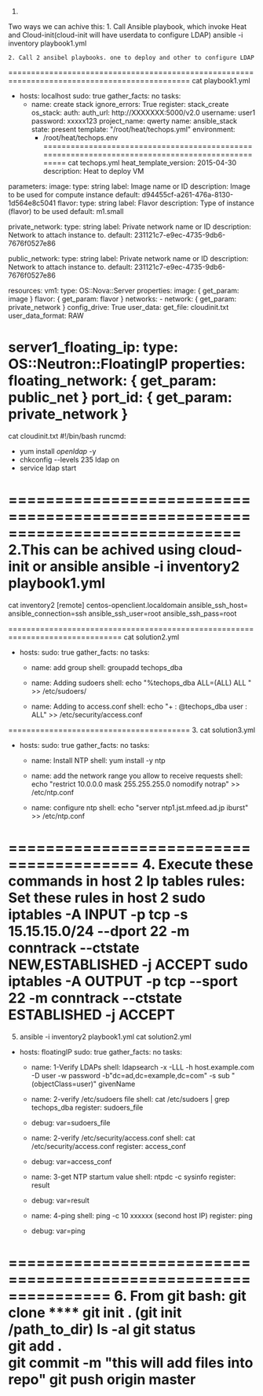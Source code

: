 1.
Two ways we can achive this:
	1. Call Ansible playbook, which invoke Heat and Cloud-init(cloud-init will have userdata to configure LDAP)
	ansible -i inventory playbook1.yml
	
	2. Call 2 ansibel playbooks. one to deploy and other to configure LDAP 
==============================================================================================
cat playbook1.yml
- hosts: localhost
  sudo: true
  gather_facts: no
  tasks:
  - name: create stack
    ignore_errors: True
    register: stack_create
    os_stack:
     auth:
       auth_url: http://XXXXXXX:5000/v2.0
       username: user1
       password: xxxxx123
       project_name: qwerty
     name: ansible_stack
     state: present
     template: "/root/heat/techops.yml"
     environment:
     - /root/heat/techops.env 
=================================================================================================
cat techops.yml 
heat_template_version: 2015-04-30
description: Heat to deploy VM
  
parameters:
  image:
    type: string
    label: Image name or ID
    description: Image to be used for compute instance
    default: d94455cf-a261-476a-8130-1d564e8c5041
  flavor:
    type: string
    label: Flavor
    description: Type of instance (flavor) to be used 
    default: m1.small

  private_network:
    type: string
    label: Private network name or ID
    description: Network to attach instance to.
    default: 231121c7-e9ec-4735-9db6-7676f0527e86

  public_network:
    type: string
    label: Private network name or ID
    description: Network to attach instance to.
    default: 231121c7-e9ec-4735-9db6-7676f0527e86	

resources:
  vm1:
    type: OS::Nova::Server
    properties:
      image: { get_param: image }
      flavor: { get_param: flavor }
      networks:
        - network: { get_param: private_network }
      config_drive: True
      user_data:
        get_file: cloudinit.txt
      user_data_format: RAW
	  
server1_floating_ip:
    type: OS::Neutron::FloatingIP
    properties:
      floating_network: { get_param: public_net }
      port_id: { get_param: private_network }	  
=================================================================================================	  
cat cloudinit.txt
#!/bin/bash 
runcmd:
- yum install *openldap* -y
- chkconfig --levels 235 ldap on
- service ldap start

=============================================================================
2.This can be achived using cloud-init or ansible 
ansible -i inventory2 playbook1.yml
====================================================================
cat inventory2
[remote]
centos-openclient.localdomain ansible_ssh_host=<floating ip of host1> ansible_connection=ssh ansible_ssh_user=root ansible_ssh_pass=root 
	 
===============================================================================
cat solution2.yml 
- hosts: <floatingIP>
  sudo: true
  gather_facts: no
  tasks:
  - name: add group
    shell: groupadd techops_dba
	
  - name: Adding sudoers
    shell: echo "%techops_dba ALL=(ALL)   ALL " >> /etc/sudoers/
  
  - name: Adding to access.conf
    shell: echo "+ : @techops_dba user : ALL" >> /etc/security/access.conf

========================================
3. 
cat solution3.yml 
- hosts: <floatingIP>
  sudo: true
  gather_facts: no
  tasks:
  - name: Install  NTP
    shell: yum install -y ntp
	
  - name: add the network range you allow to receive requests
    shell: echo "restrict 10.0.0.0 mask 255.255.255.0 nomodify notrap" >> /etc/ntp.conf 

  - name: configure ntp
    shell: echo "server ntp1.jst.mfeed.ad.jp iburst" >> /etc/ntp.conf
	
========================================
4. 	Execute these commands in host 2 
    Ip tables rules: Set these rules in host 2
	sudo iptables -A INPUT -p tcp -s 15.15.15.0/24 --dport 22 -m conntrack --ctstate NEW,ESTABLISHED -j ACCEPT
    sudo iptables -A OUTPUT -p tcp --sport 22 -m conntrack --ctstate ESTABLISHED -j ACCEPT
=====================================================	
5. ansible -i inventory2 playbook1.yml
cat solution2.yml 
- hosts: floatingIP
  sudo: true
  gather_facts: no
  tasks:
  - name: 1-Verify LDAPs
    shell: ldapsearch -x -LLL -h host.example.com -D user -w password -b"dc=ad,dc=example,dc=com" -s sub "(objectClass=user)" givenName
  
  - name: 2-verify /etc/sudoers file 
    shell: cat /etc/sudoers | grep techops_dba
    register: sudoers_file
  - debug: var=sudoers_file 
  
  - name: 2-verify /etc/security/access.conf
    shell: cat /etc/security/access.conf
	register: access_conf
  - debug: var=access_conf
  
  - name: 3-get NTP startum value 
    shell: ntpdc -c sysinfo 
	register: result
  - debug: var=result 
   
  - name: 4-ping
    shell: ping -c 10 xxxxxx (second host IP)
    register: ping 
  - debug: var=ping 
	
===============================================================	
6. From git bash:
git clone ****
git init .  (git init /path_to_dir)
ls -al
git status           
git add .  
git commit -m "this will add files into repo"
git push origin master
========================================================================
